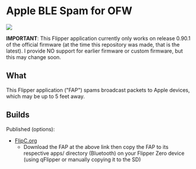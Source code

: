 # Apple BLE Spam for OFW

![](https://thumb.tildacdn.com/tild3332-3839-4061-b663-363464303432/-/resize/214x/-/format/webp/noroot.png)

**IMPORTANT**: This Flipper application currently only works on release 0.90.1 of the official firmware (at the time this repository was made, that is the latest). I provide NO support for earlier firmware or custom firmware, but this may change soon.

## What
This Flipper application ("FAP") spams broadcast packets to Apple devices, which may be up to 5 feet away.

## Builds

Published (options):
* [FlipC.org](https://flipc.org/noproto/apple_ble_spam_ofw?branch=master)
  * Download the FAP at the above link then copy the FAP to its respective apps/ directory (Bluetooth) on your Flipper Zero device (using qFlipper or manually copying it to the SD)
